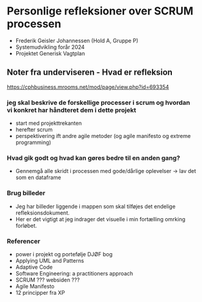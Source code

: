 # Personlige refleksioner over SCRUM processen
- Frederik Geisler Johannessen (Hold A, Gruppe P)
- Systemudvikling forår 2024 
- Projektet Generisk Vagtplan

## Noter fra underviseren - Hvad er refleksion
https://cphbusiness.mrooms.net/mod/page/view.php?id=693354

### jeg skal beskrive de forskellige processer i scrum og hvordan vi konkret har håndteret dem i dette projekt 
- start med projekttrekanten 
- herefter scrum 
- perspektivering ift andre agile metoder (og agile manifesto og extreme programming)

### Hvad gik godt og hvad kan gøres bedre til en anden gang? 
- Gennemgå alle skridt i processen med gode/dårlige oplevelser -> lav det som en dataframe

### Brug billeder
- Jeg har billeder liggende i mappen som skal tilføjes det endelige refleksionsdokument. 
- Her er det vigtigt at jeg indrager det visuelle i min fortælling omrking forløbet. 

### Referencer 
- power i projekt og portefølje DJØF bog
- Applying UML and Patterns 
- Adaptive Code
- Software Engineering: a practitioners approach
- SCRUM ??? websiden ???
- Agile Manifesto 
- 12 principper fra XP

